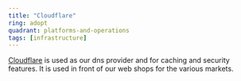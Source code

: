 ```yaml
---
title: "Cloudflare"
ring: adopt
quadrant: platforms-and-operations
tags: [infrastructure]
---
```

[Cloudflare](https://www.cloudflare.com) is used as our dns provider and for caching and security features. 
It is used in front of our web shops for the various markets. 

